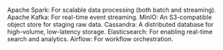 Apache Spark: For scalable data processing (both batch and streaming).
Apache Kafka: For real-time event streaming.
MinIO: An S3-compatible object store for staging raw data.
Cassandra: A distributed database for high-volume, low-latency storage.
Elasticsearch: For enabling real-time search and analytics.
Airflow: For workflow orchestration.
